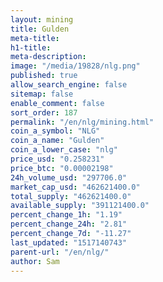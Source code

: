 ```yaml
---
layout: mining
title: Gulden
meta-title: 
h1-title: 
meta-description: 
image: "/media/19828/nlg.png"
published: true
allow_search_engine: false
sitemap: false
enable_comment: false
sort_order: 187
permalink: "/en/nlg/mining.html"
coin_a_symbol: "NLG"
coin_a_name: "Gulden"
coin_a_lower_case: "nlg"
price_usd: "0.258231"
price_btc: "0.00002198"
24h_volume_usd: "297706.0"
market_cap_usd: "462621400.0"
total_supply: "462621400.0"
available_supply: "391121400.0"
percent_change_1h: "1.19"
percent_change_24h: "2.81"
percent_change_7d: "-11.27"
last_updated: "1517140743"
parent-url: "/en/nlg/"
author: Sam
---
```


